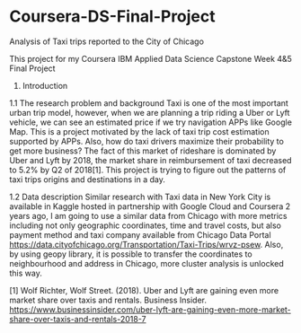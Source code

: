 # Coursera-DS-Final-Project
Analysis of Taxi trips reported to the City of Chicago

This project for my Coursera IBM Applied Data Science Capstone
Week 4&5 Final Project

1. Introduction

1.1 The research problem and background
Taxi is one of the most important urban trip model, however, when we are planning a trip riding a Uber or Lyft vehicle, we can see an estimated price if we try navigation APPs like Google Map. This is a project motivated by the lack of taxi trip cost estimation supported by APPs. Also, how do taxi drivers maximize their probability to get more business? The fact of this market of rideshare is dominated by Uber and Lyft by 2018, the market share in reimbursement of taxi decreased to 5.2% by Q2 of 2018[1]. This project is trying to figure out the patterns of taxi trips origins and destinations in a day.

1.2 Data description
Similar research with Taxi data in New York City is available in Kaggle hosted in partnership with Google Cloud and Coursera 2 years ago, I am going to use a similar data from Chicago with more metrics including not only geographic coordinates, time and travel costs, but also payment method and taxi company available from Chicago Data Portal https://data.cityofchicago.org/Transportation/Taxi-Trips/wrvz-psew. Also, by using geopy library, it is possible to transfer the coordinates to neighbourhood and address in Chicago, more cluster analysis is unlocked this way.



[1] Wolf Richter, Wolf Street. (2018). Uber and Lyft are gaining even more market share over taxis and rentals. Business Insider. https://www.businessinsider.com/uber-lyft-are-gaining-even-more-market-share-over-taxis-and-rentals-2018-7
